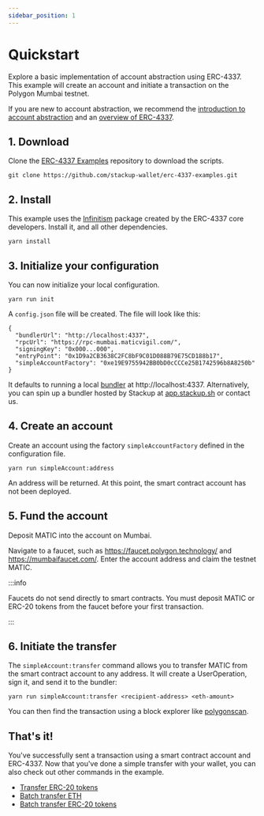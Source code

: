 ```yaml
---
sidebar_position: 1
---
```


# Quickstart

Explore a basic implementation of account abstraction using ERC-4337. This example will create an account and initiate a transaction on the Polygon Mumbai testnet.

If you are new to account abstraction, we recommend the [introduction to account abstraction](/docs/introduction/account-abstraction) and an [overview of ERC-4337](/docs/introduction/erc-4337-overview).

## 1. Download

Clone the [ERC-4337 Examples](https://github.com/stackup-wallet/erc-4337-examples) repository to download the scripts.

```
git clone https://github.com/stackup-wallet/erc-4337-examples.git
```

## 2. Install

This example uses the [Infinitism](https://github.com/eth-infinitism/account-abstraction) package created by the ERC-4337 core developers. Install it, and all other dependencies.

```
yarn install
```

## 3. Initialize your configuration

You can now initialize your local configuration.

```
yarn run init
```

A `config.json` file will be created. The file will look like this:

```
{
  "bundlerUrl": "http://localhost:4337",
  "rpcUrl": "https://rpc-mumbai.maticvigil.com/",
  "signingKey": "0x000...000",
  "entryPoint": "0x1D9a2CB3638C2FC8bF9C01D088B79E75CD188b17",
  "simpleAccountFactory": "0xe19E9755942BB0bD0cCCCe25B1742596b8A8250b"
}

```

It defaults to running a local [bundler](https://github.com/stackup-wallet/stackup-bundler) at http://localhost:4337. Alternatively, you can spin up a bundler hosted by Stackup at [app.stackup.sh](https://app.stackup.sh) or contact us.

## 4. Create an account

Create an account using the factory `simpleAccountFactory` defined in the configuration file.

```
yarn run simpleAccount:address
```

An address will be returned. At this point, the smart contract account has not been deployed.

## 5. Fund the account

Deposit MATIC into the account on Mumbai.

Navigate to a faucet, such as https://faucet.polygon.technology/ and https://mumbaifaucet.com/. Enter the account address and claim the testnet MATIC.

:::info

Faucets do not send directly to smart contracts. You must deposit MATIC or ERC-20 tokens from the faucet before your first transaction.

:::

## 6. Initiate the transfer

The `simpleAccount:transfer` command allows you to transfer MATIC from the smart contract account to any address. It will create a UserOperation, sign it, and send it to the bundler:

```
yarn run simpleAccount:transfer <recipient-address> <eth-amount>
```

You can then find the transaction using a block explorer like [polygonscan](https://mumbai.polygonscan.com/).

## That's it!

You've successfully sent a transaction using a smart contract account and ERC-4337. Now that you've done a simple transfer with your wallet, you can also check out other commands in the example.

- [Transfer ERC-20 tokens](https://github.com/stackup-wallet/erc-4337-examples#transfer-erc-20-token)
- [Batch transfer ETH](https://github.com/stackup-wallet/erc-4337-examples#transfer-erc-20-token)
- [Batch transfer ERC-20 tokens](https://github.com/stackup-wallet/erc-4337-examples#transfer-erc-20-token)

